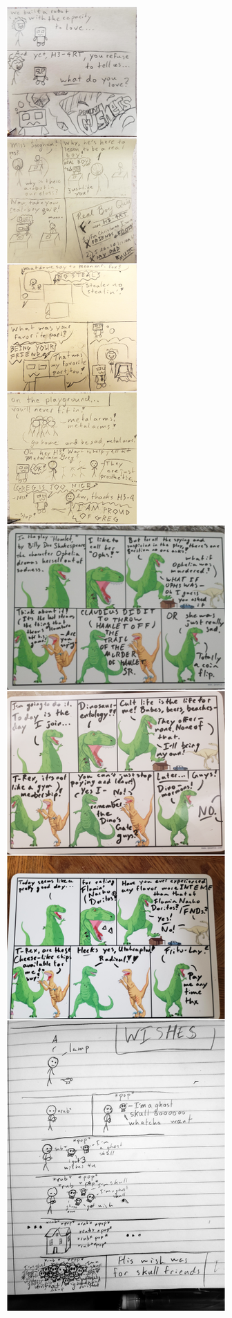 <img src = "imgs/H3_Gushers.jpg" title ="The cost of progress is a loss of fruity explosions in every bite" width="300px"> <img src = "imgs/H3_School.jpg" title ="The scientist still hung it up on the fridge when he got home" width="300px">
<img src = "imgs/H3_TV.jpg" title ="The TV feels the same way" width="300px"> <img src = "imgs/H3_Bully.jpg" title ="Greg has lots of friends and takes this kind of thing in stride" width="300px"> 
<img src = "imgs/Dino_Hamlet.jpg" title ="In truth I think Ophelia was just really into climbing trees and not very into swim classes" width="600px">
<img src = "imgs/Dino_Cult.jpg" title ="The Dino-Mormons are actually really nice, they came to T-Rex's door and gave him a pamphlet and he was very flattered because he thought it was just for him personally" width="600px">
<img src = "imgs/Dino_FNDs.jpg" title ="Doritos are the optimal taste and shape for heavily processed corn flour to be sold in" width="600px">
<img src = "imgs/Skull_Friends.jpg" title ="got wish" width="600px">




